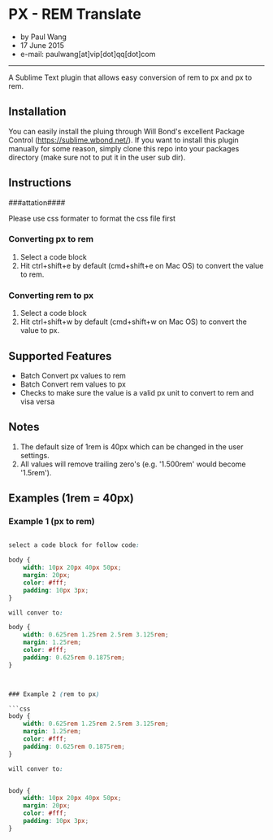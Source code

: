PX - REM Translate
======
- by Paul Wang
- 17 June 2015
- e-mail:		paulwang[at]vip[dot]qq[dot]com

---

A Sublime Text plugin that allows easy conversion of rem to px and px to rem.

## Installation
You can easily install the pluing through Will Bond's excellent Package Control (https://sublime.wbond.net/).
If you want to install this plugin manually for some reason, simply clone this repo into your packages directory (make sure not to put it in the user sub dir).

## Instructions


###attation####

Please use css formater to format the css file first


### Converting px to rem
1. Select a code block
2. Hit ctrl+shift+e by default (cmd+shift+e on Mac OS) to convert the value to rem. 

### Converting rem to px
1. Select a code block
2. Hit ctrl+shift+w by default (cmd+shift+w on Mac OS) to convert the value to px. 

## Supported Features
- Batch Convert px values to rem
- Batch Convert rem values to px
- Checks to make sure the value is a valid px unit to convert to rem and visa versa

## Notes
1. The default size of 1rem is 40px which can be changed in the user settings.
2. All values will remove trailing zero's (e.g. '1.500rem' would become '1.5rem').

## Examples (1rem = 40px)

### Example 1 (px to rem)
```css

select a code block for follow code:

body {
	width: 10px 20px 40px 50px;
	margin: 20px;
	color: #fff;
	padding: 10px 3px;
}

will conver to:

body {
	width: 0.625rem 1.25rem 2.5rem 3.125rem;
	margin: 1.25rem;
	color: #fff;
	padding: 0.625rem 0.1875rem;
}



### Example 2 (rem to px)

```css
body {
	width: 0.625rem 1.25rem 2.5rem 3.125rem;
	margin: 1.25rem;
	color: #fff;
	padding: 0.625rem 0.1875rem;
}

will conver to:


body {
	width: 10px 20px 40px 50px;
	margin: 20px;
	color: #fff;
	padding: 10px 3px;
}
